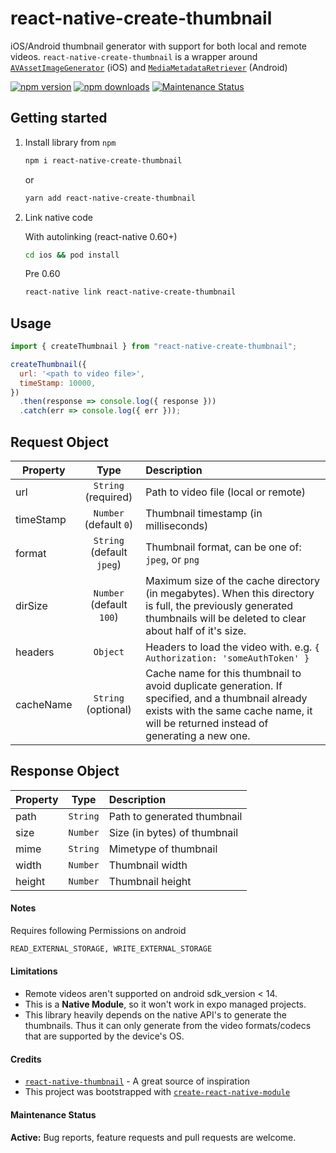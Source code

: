 # react-native-create-thumbnail

iOS/Android thumbnail generator with support for both local and remote videos. `react-native-create-thumbnail` is a wrapper around
[`AVAssetImageGenerator`](https://developer.apple.com/documentation/avfoundation/avassetimagegenerator?language=objc) (iOS) and [`MediaMetadataRetriever`](https://developer.android.com/reference/android/media/MediaMetadataRetriever) (Android)

[![npm version](https://img.shields.io/npm/v/react-native-create-thumbnail.svg)](https://npmjs.com/package/react-native-create-thumbnail) [![npm downloads](https://img.shields.io/npm/dm/react-native-create-thumbnail.svg)](https://npmjs.com/package/react-native-create-thumbnail) [![Maintenance Status](https://img.shields.io/badge/maintenance-active-green.svg)](#maintenance-status)

## Getting started

1. Install library from `npm`

   ```bash
   npm i react-native-create-thumbnail
   ```

   or

   ```bash
   yarn add react-native-create-thumbnail
   ```

2. Link native code

   With autolinking (react-native 0.60+)

   ```bash
   cd ios && pod install
   ```

   Pre 0.60

   ```bash
   react-native link react-native-create-thumbnail
   ```

## Usage

```javascript
import { createThumbnail } from "react-native-create-thumbnail";

createThumbnail({
  url: '<path to video file>',
  timeStamp: 10000,
})
  .then(response => console.log({ response }))
  .catch(err => console.log({ err }));
```

## Request Object

| Property  |           Type            | Description                                                               |
| --------- | :-----------------------: | :------------------------------------------------------------------------ |
| url       |    `String` (required)    | Path to video file (local or remote)                                      |
| timeStamp |  `Number` (default `0`)   | Thumbnail timestamp (in milliseconds)                                     |
| format    | `String` (default `jpeg`) | Thumbnail format, can be one of: `jpeg`, or `png`                         |
| dirSize   | `Number` (default `100`)  | Maximum size of the cache directory (in megabytes). When this directory is full, the previously generated thumbnails will be deleted to clear about half of it's size.                        |
| headers   |         `Object`          | Headers to load the video with. e.g. `{ Authorization: 'someAuthToken' }` |
| cacheName   |         `String` (optional)          | Cache name for this thumbnail to avoid duplicate generation. If specified, and a thumbnail already exists with the same cache name, it will be returned instead of generating a new one. |

## Response Object

| Property |   Type   | Description                 |
| -------- | :------: | :-------------------------- |
| path     | `String` | Path to generated thumbnail |
| size     | `Number` | Size (in bytes) of thumbnail|
| mime     | `String` | Mimetype of thumbnail       |
| width    | `Number` | Thumbnail width             |
| height   | `Number` | Thumbnail height            |

#### Notes

Requires following Permissions on android

```bash
READ_EXTERNAL_STORAGE, WRITE_EXTERNAL_STORAGE
```

#### Limitations

- Remote videos aren't supported on android sdk_version < 14.
- This is a **Native Module**, so it won't work in expo managed projects.
- This library heavily depends on the native API's to generate the thumbnails. Thus it can only generate from the video formats/codecs that are supported by the device's OS.

#### Credits

- [`react-native-thumbnail`](https://www.npmjs.com/package/react-native-thumbnail) - A great source of inspiration
- This project was bootstrapped with [`create-react-native-module`](https://github.com/brodybits/create-react-native-module)

#### Maintenance Status

**Active:** Bug reports, feature requests and pull requests are welcome.
